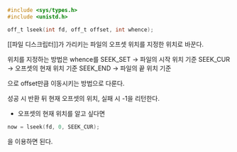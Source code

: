 ~~~c
#include <sys/types.h>
#include <unistd.h>

off_t lseek(int fd, off_t offset, int whence);
~~~

[[파일 디스크립터]]가 가리키는 파일의 오프셋 위치를
지정한 위치로 바꾼다.

위치를 지정하는 방법은
whence를
SEEK_SET     -> 파일의 시작 위치 기준
SEEK_CUR    -> 오프셋의 현재 위치 기준
SEEK_END    -> 파일의 끝 위치 기준

으로 offset만큼 이동시키는 방법으로 다룬다.

성공 시 반환 뒤 현재 오프셋의 위치,
실패 시 -1을 리턴한다.

- 오프셋의 현재 위치를 알고 싶다면
~~~c
now = lseek(fd, 0, SEEK_CUR);
~~~
을 이용하면 된다.


